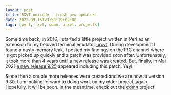 ```yaml
---
layout: post
title: RXVT unicode - fresh new updates!
date: 2022-09-15T23:50:19+02:00
tags: [perl, rxvt, cdmn, urxvt, projects]
---
```


Some time back, in 2016, I started a little project written in Perl as an extension to my beloved terminal emulator  [urxvt](https://github.com/exg/rxvt-unicode),
During development I found a nasty memory leak. I posted my findings on the IRC channel where is got picked up quickly and a patch was provided soon after.
Unfortunately, it took more than 4 years until a new release was created. But, finally, in Mai 2021 [a new release 9.25](http://dist.schmorp.de/rxvt-unicode/Changes) appeared including this patch. Yay!

Since then a couple more releases were created and we are now at version 9.30. I am looking forward to doing work on my older project, again. Hopefully, it will 
be soon. In the meantime, check out the [cdmn](https://github.com/Jeansen/cdmn) project!
